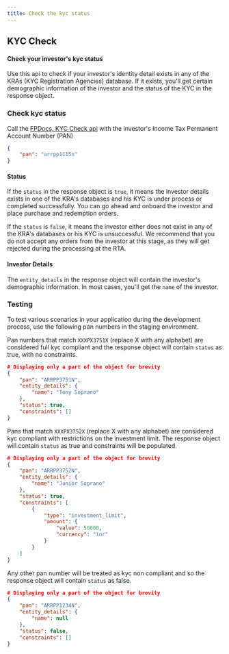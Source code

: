 ```yaml
---
title: Check the kyc status
---
```

## KYC Check
#### Check your investor's kyc status

Use this api to check if your investor's identity detail exists in any of the KRAs (KYC Registration Agencies) database. If it exists, you'll get certain demographic information of the investor and the status of the KYC in the response object.
### Check kyc status
Call the [FPDocs, KYC Check api](https://fintechprimitives.com/api/#create-a-kyc-check) with the investor's Income Tax Permanent Account Number (PAN)
```json
{
	"pan": "arrpp1115n"
}
```
#### Status  
If the `status` in the response object is `true`, it means the investor details exists in one of the KRA's databases and his KYC is under process or completed successfully. You can go ahead and onboard the investor and place purchase and redemption orders.

If the `status` is `false`, it means the investor either does not exist in any of the KRA's databases or his KYC is unsuccessful. We recommend that you do not accept any orders from the investor at this stage, as they will get rejected during the processing at the RTA.
#### Investor Details
The `entity_details` in the response object will contain the investor's demographic information. In most cases, you'll get the `name` of the investor.
### Testing
To test various scenarios in your application during the development process, use the following pan numbers in the staging environment.


Pan numbers that match `XXXPX3751X` (replace X with any alphabet) are considered full kyc compliant and the response object will contain `status` as true, with no constraints.  
```json
# Displaying only a part of the object for brevity
{
	"pan": "ARRPP3751N",
	"entity_details": {
		"name": "Tony Soprano"
	},
	"status": true,
	"constraints": []
}
```

Pans that match `XXXPX3752X` (replace X with any alphabet) are considered kyc compliant with restrictions on the investment limit. The response object will contain `status` as true and constraints will be populated.  
```json
# Displaying only a part of the object for brevity
{
	"pan": "ARRPP3752N",
	"entity_details": {
		"name": "Junior Soprano"
	},
	"status": true,
	"constraints": [
        {
            "type": "investment_limit",
            "amount": {
                "value": 50000,
                "currency": "inr"
            }
        }
    ]
}
```

Any other pan number will be treated as kyc non compliant and so the response object will contain `status` as false.

```json
# Displaying only a part of the object for brevity
{
	"pan": "ARRPP1234N",
	"entity_details": {
		"name": null
	},
	"status": false,
	"constraints": []
}
```
